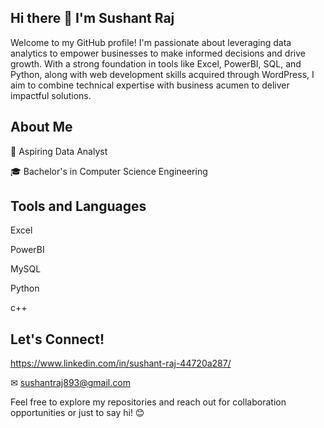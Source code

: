 ## Hi there 👋 I'm Sushant Raj

Welcome to my GitHub profile! I'm passionate about leveraging data analytics to empower businesses to make informed decisions and drive growth. With a strong foundation in tools like Excel, PowerBI, SQL, and Python, along with web development skills acquired through WordPress, I aim to combine technical expertise with business acumen to deliver impactful solutions.


## About Me
💼 Aspiring Data Analyst

🎓 Bachelor's in Computer Science Engineering



## Tools and Languages

Excel

PowerBI

MySQL

Python

c++

## Let's Connect!
https://www.linkedin.com/in/sushant-raj-44720a287/

✉ sushantraj893@gmail.com


Feel free to explore my repositories and reach out for collaboration opportunities or just to say hi! 😊

